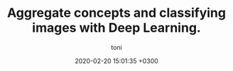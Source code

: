 ---
layout: post
title: Aggregate concepts and classifying images with Deep Learning.
description: An introduction to the concepts of CNN with Python, Scikit Learning and Keras.
date: 2020-02-20 15:01:35 +0300
author: toni
image: '/images/posts/20200220/cover.png'
image_caption: 'Photo by [Dan Cristian Pădureț](https://unsplash.com/photos/xJLN32FO7AY) on [Unsplash](https://unsplash.com/)'
tags: [cnn, deep-learning, computer-vision, convolutional-network]
featured: true
---